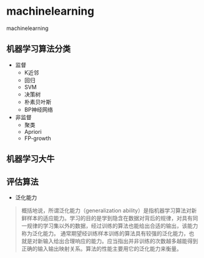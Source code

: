 # machinelearning
machinelearning

## 机器学习算法分类

+ 监督
    +    K近邻
    +    回归
    +    SVM
    +    决策树
    +    朴素贝叶斯
    +    BP神经网络
+ 非监督
    +    聚类
    +    Apriori
    +    FP-growth
## 机器学习大牛 

## 评估算法

+ 泛化能力

> 概括地说，所谓泛化能力（generalization ability）是指机器学习算法对新鲜样本的适应能力。学习的目的是学到隐含在数据对背后的规律，对具有同一规律的学习集以外的数据，经过训练的算法也能给出合适的输出，该能力称为泛化能力。
> 通常期望经训练样本训练的算法具有较强的泛化能力，也就是对新输入给出合理响应的能力。应当指出并非训练的次数越多越能得到正确的输入输出映射关系。算法的性能主要用它的泛化能力来衡量。


